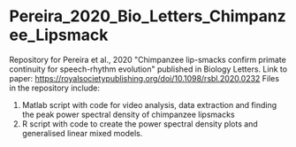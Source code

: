 # Pereira_2020_Bio_Letters_Chimpanzee_Lipsmack
Repository for Pereira et al., 2020 "Chimpanzee lip-smacks confirm primate continuity for speech-rhythm evolution" published in Biology Letters.
Link to paper: https://royalsocietypublishing.org/doi/10.1098/rsbl.2020.0232
Files in the repository include:
1) Matlab script with code for video analysis, data extraction and finding the peak power spectral density of chimpanzee lipsmacks
2) R script with code to create the power spectral density plots and generalised linear mixed models.
